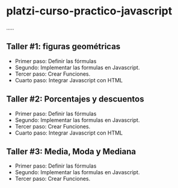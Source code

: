 # platzi-curso-practico-javascript


.....

## Taller #1: figuras geométricas

- Primer paso: Definir las fórmulas
- Segundo: Implementar las formulas en Javascript.
- Tercer paso: Crear Funciones.
- Cuarto paso: Integrar Javascript con HTML 

## Taller #2: Porcentajes y descuentos

- Primer paso: Definir las fórmulas
- Segundo: Implementar las formulas en Javascript.
- Tercer paso: Crear Funciones.
- Cuarto paso: Integrar Javascript con HTML 

## Taller #3: Media, Moda y Mediana

- Primer paso: Definir las fórmulas
- Segundo: Implementar las formulas en Javascript.
- Tercer paso: Crear Funciones.